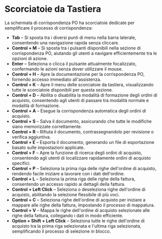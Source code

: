 # Scorciatoie da Tastiera

La schermata di corrispondenza PO ha scorciatoie dedicate per semplificare il processo di corrispondenza:

* **Tab** – Si sposta tra i diversi punti di menu nella barra laterale, consentendo una navigazione rapida senza cliccare.
* **Control + M** – Si sposta tra i pulsanti disponibili nella sezione di corrispondenza PO, aiutando gli utenti a navigare efficientemente tra le opzioni di azione.
* **Enter** – Seleziona o clicca il pulsante attualmente focalizzato, confermando le azioni senza dover utilizzare il mouse.
* **Control + H** – Apre la documentazione per la corrispondenza PO, fornendo accesso immediato all'assistenza.
* **Control + K** – Apre il menu delle scorciatoie da tastiera, visualizzando tutte le scorciatoie disponibili per questa sezione.
* **Control + D** – Abilita o disabilita la modalità di formazione degli ordini di acquisto, consentendo agli utenti di passare tra modalità normale e modalità di formazione.
* **Control + A** – Esegue la corrispondenza automatica degli ordini di acquisto.
* **Control + S** – Salva il documento, assicurando che tutte le modifiche siano memorizzate correttamente.
* **Control + R** – Rifiuta il documento, contrassegnandolo per revisione o verifica aggiuntiva.
* **Control + E** – Esporta il documento, generando un file di esportazione basato sulle impostazioni applicate.
* **Control + F** – Apre la funzione di ricerca degli ordini di acquisto, consentendo agli utenti di localizzare rapidamente ordini di acquisto specifici.
* **Control + P** – Seleziona la prima riga delle righe dell'ordine di acquisto, rendendo facile iniziare a lavorare con i dati dell'ordine.
* **Control + L** – Seleziona la prima riga delle righe della fattura, consentendo un accesso rapido ai dettagli della fattura.
* **Control + Left Click** – Seleziona o deseleziona righe dell'ordine di acquisto, abilitando la selezione flessibile di più voci.
* **Control + C** – Seleziona righe dell'ordine di acquisto per iniziare a mappare alle righe della fattura, impostando il processo di mappatura.
* **Control + V** – Mappa le righe dell'ordine di acquisto selezionate alle righe della fattura, collegando i dati in modo efficiente.
* **Option + Shift + Left Click** – Seleziona tutte le righe dell'ordine di acquisto tra la prima riga selezionata e l'ultima riga selezionata, semplificando il processo di selezione in blocco.
